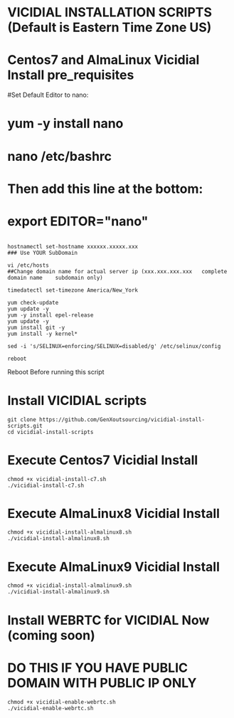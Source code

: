 # VICIDIAL INSTALLATION SCRIPTS (Default is Eastern Time Zone US)
# Centos7 and AlmaLinux Vicidial Install pre_requisites 

#Set Default Editor to nano:

# yum -y install nano
# nano /etc/bashrc
# Then add this line at the bottom:
# export EDITOR="nano"
```

hostnamectl set-hostname xxxxxx.xxxxx.xxx
### Use YOUR SubDomain

vi /etc/hosts
##Change domain name for actual server ip (xxx.xxx.xxx.xxx   complete domain name    subdomain only)

timedatectl set-timezone America/New_York

yum check-update
yum update -y
yum -y install epel-release
yum update -y
yum install git -y
yum install -y kernel*

sed -i 's/SELINUX=enforcing/SELINUX=disabled/g' /etc/selinux/config    

reboot

````
  Reboot Before running this script

# Install VICIDIAL scripts

```
git clone https://github.com/GenXoutsourcing/vicidial-install-scripts.git
cd vicidial-install-scripts
```

# Execute Centos7 Vicidial Install
```
chmod +x vicidial-install-c7.sh
./vicidial-install-c7.sh
```

# Execute AlmaLinux8 Vicidial Install
```
chmod +x vicidial-install-almalinux8.sh
./vicidial-install-almalinux8.sh
```
# Execute AlmaLinux9 Vicidial Install
```
chmod +x vicidial-install-almalinux9.sh
./vicidial-install-almalinux9.sh
```

# Install WEBRTC for VICIDIAL Now (coming soon)
# DO THIS IF YOU HAVE PUBLIC DOMAIN WITH PUBLIC IP ONLY

```
chmod +x vicidial-enable-webrtc.sh
./vicidial-enable-webrtc.sh
```
